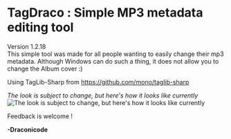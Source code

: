 # **TagDraco : Simple MP3 metadata editing tool**
Version 1.2.18\
This simple tool was made for all people wanting to easily change their mp3 metadata.
Although Windows can do such a thing, it does not allow you to change the Album cover :)

Using TagLib-Sharp from https://github.com/mono/taglib-sharp

*The look is subject to change, but here's how it looks like currently*
![The look is subject to change, but here's how it looks like currently
](https://github.com/draconicode/Tag-Draco/blob/master/image_prev.png)

Feedback is welcome !

**-Draconicode**
 
